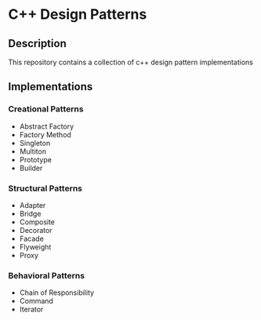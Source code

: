 # C++ Design Patterns
## Description
This repository contains a collection of c++ design pattern implementations
## Implementations

### Creational Patterns
* Abstract Factory
* Factory Method
* Singleton
* Multiton
* Prototype
* Builder
### Structural Patterns
* Adapter
* Bridge
* Composite
* Decorator
* Facade
* Flyweight
* Proxy
### Behavioral Patterns
* Chain of Responsibility
* Command
* Iterator